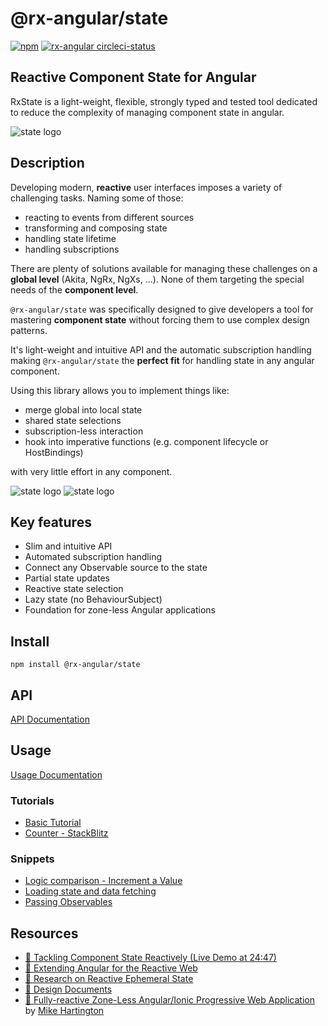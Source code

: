# @rx-angular/state

[![npm](https://img.shields.io/npm/v/%40rx-angular%2Fstate.svg)](https://www.npmjs.com/package/%40rx-angular%2Fstate)
[![rx-angular circleci-status](https://circleci.com/gh/BioPhoton/rx-angular.svg?style=shield)](https://circleci.com/gh/BioPhoton/rx-angular)

## Reactive Component State for Angular

RxState is a light-weight, flexible, strongly typed and tested tool dedicated to reduce the complexity of managing component state in angular.

![state logo](https://raw.githubusercontent.com/BioPhoton/rx-angular/master/libs/state/images/state_logo.png)

## Description

Developing modern, **reactive** user interfaces imposes a variety of challenging tasks. Naming some of those:

- reacting to events from different sources
- transforming and composing state
- handling state lifetime
- handling subscriptions

There are plenty of solutions available for managing these challenges on a **global level** (Akita, NgRx, NgXs, ...).
None of them targeting the special needs of the **component level**.

`@rx-angular/state` was specifically designed to give developers a tool for mastering **component state** without forcing
them to use complex design patterns.

It's light-weight and intuitive API and the automatic subscription handling making `@rx-angular/state`
the **perfect fit** for handling state in any angular component.

Using this library allows you to implement things like:

- merge global into local state
- shared state selections
- subscription-less interaction
- hook into imperative functions (e.g. component lifecycle or HostBindings)

with very little effort in any component.

![state logo](https://raw.githubusercontent.com/BioPhoton/rx-angular/master/libs/state/images/state_API-names.png) ![state logo](https://raw.githubusercontent.com/BioPhoton/rx-angular/master/libs/state/images/state_API-types.png)

## Key features

- Slim and intuitive API
- Automated subscription handling
- Connect any Observable source to the state
- Partial state updates
- Reactive state selection
- Lazy state (no BehaviourSubject)
- Foundation for zone-less Angular applications

## Install

`npm install @rx-angular/state`

## API

[API Documentation](https://github.com/BioPhoton/rx-angular/tree/master/libs/state/docs/api.md)

## Usage

[Usage Documentation](https://github.com/BioPhoton/rx-angular/tree/master/libs/state/docs/usage.md)

### Tutorials

- [Basic Tutorial](https://github.com/BioPhoton/rx-angular/tree/master/apps/state-demo/src/app/examples/demo-basics)
- [Counter - StackBlitz](https://stackblitz.com/edit/rx-angular-state-counter-demo?file=src%2Fapp%2Fcounter%2Fcounter.component.ts)

### Snippets

- [Logic comparison - Increment a Value](https://github.com/BioPhoton/rx-angular/tree/master/libs/state/docs/snippets/component-logic-comparison.md)
- [Loading state and data fetching](https://github.com/BioPhoton/rx-angular/tree/master/libs/state/docs/snippets/fetch-user.md)
- [Passing Observables](https://github.com/BioPhoton/rx-angular/tree/master/libs/state/docs/snippets/passing-observables-directly.md)

## Resources

- [🎥 Tackling Component State Reactively (Live Demo at 24:47)](https://www.youtube.com/watch?v=I8uaHMs8rw0)
- [🎥 Extending Angular for the Reactive Web](https://youtu.be/pkN6CeZ8h_U?t=5913)
- [💾 Research on Reactive Ephemeral State](https://dev.to/rxjs/research-on-reactive-ephemeral-state-in-component-oriented-frameworks-38lk)
- [📜 Design Documents](https://hackmd.io/wVkWRc3XQWmtM6YcktRTrA)
- [📑 Fully-reactive Zone-Less Angular/Ionic Progressive Web Application](https://startrack-ng.web.app/search) by [Mike Hartington](https://twitter.com/mhartington)
